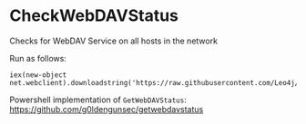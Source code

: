 # CheckWebDAVStatus

Checks for WebDAV Service on all hosts in the network

Run as follows:

```
iex(new-object net.webclient).downloadstring('https://raw.githubusercontent.com/Leo4j/CheckWebDAVStatus/main/CheckWebDAVStatus.ps1')
```

Powershell implementation of `GetWebDAVStatus`: https://github.com/g0ldengunsec/getwebdavstatus
